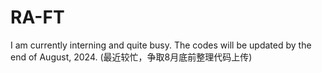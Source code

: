 # RA-FT
I am currently interning and quite busy. The codes will be updated by the end of August, 2024. (最近较忙，争取8月底前整理代码上传)
